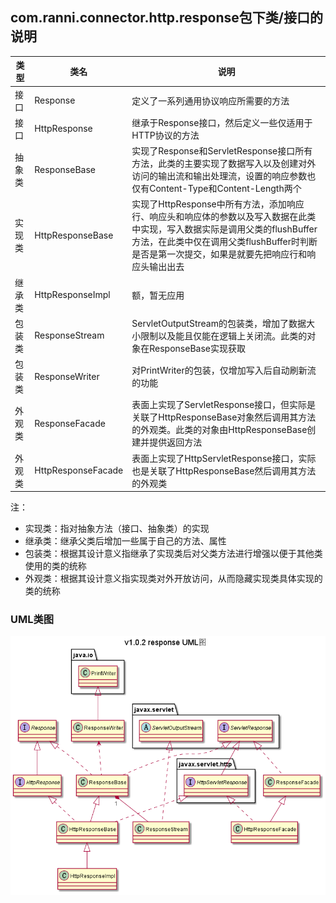 ## com.ranni.connector.http.response包下类/接口的说明

|类型|类名|说明|
|---|---|---|
|接口|Response|定义了一系列通用协议响应所需要的方法|
|接口|HttpResponse|继承于Response接口，然后定义一些仅适用于HTTP协议的方法|
|抽象类|ResponseBase|实现了Response和ServletResponse接口所有方法，此类的主要实现了数据写入以及创建对外访问的输出流和输出处理流，设置的响应参数也仅有Content-Type和Content-Length两个|
|实现类|HttpResponseBase|实现了HttpResponse中所有方法，添加响应行、响应头和响应体的参数以及写入数据在此类中实现，写入数据实际是调用父类的flushBuffer方法，在此类中仅在调用父类flushBuffer时判断是否是第一次提交，如果是就要先把响应行和响应头输出出去|
|继承类|HttpResponseImpl|额，暂无应用|
|包装类|ResponseStream|ServletOutputStream的包装类，增加了数据大小限制以及能且仅能在逻辑上关闭流。此类的对象在ResponseBase实现获取|
|包装类|ResponseWriter|对PrintWriter的包装，仅增加写入后自动刷新流的功能|
|外观类|ResponseFacade|表面上实现了ServletResponse接口，但实际是关联了HttpResponseBase对象然后调用其方法的外观类。此类的对象由HttpResponseBase创建并提供返回方法|
|外观类|HttpResponseFacade|表面上实现了HttpServletResponse接口，实际也是关联了HttpResponseBase然后调用其方法的外观类|

注：  
- 实现类：指对抽象方法（接口、抽象类）的实现
- 继承类：继承父类后增加一些属于自己的方法、属性
- 包装类：根据其设计意义指继承了实现类后对父类方法进行增强以便于其他类使用的类的统称
- 外观类：根据其设计意义指实现类对外开放访问，从而隐藏实现类具体实现的类的统称
  
  
### UML类图
![img](../../../../../../../../uml/v1.0.2/response.png)